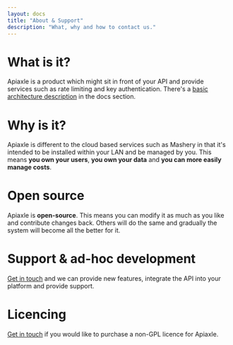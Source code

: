 ```yaml
---
layout: docs
title: "About & Support"
description: "What, why and how to contact us."
---
```


# What is it?

Apiaxle is a product which might sit in front of your API and provide
services such as rate limiting and key authentication. There's a
[basic architecture description](http://apiaxle.com/docs/architecture) in the
docs section.

# Why is it?

Apiaxle is different to the cloud based services such as Mashery in
that it's intended to be installed within your LAN and be managed by
you. This means **you own your users**, **you own your data** and
**you can more easily manage costs**.

# Open source

Apiaxle is **open-source**. This means you can modify it as much as
you like and contribute changes back. Others will do the same and
gradually the system will become all the better for it.

# Support & ad-hoc development

[Get in touch](mailto:phil@shellarchive.co.uk) and we can provide new
features, integrate the API into your platform and provide support.

# Licencing

[Get in touch](mailto:phil@shellarchive.co.uk) if you would like to
purchase a non-GPL licence for Apiaxle.
